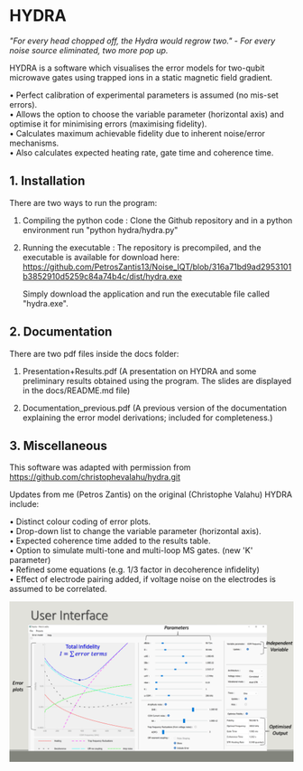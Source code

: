 # HYDRA

*"For every head chopped off, the Hydra would regrow two." - For every noise source eliminated, two more pop up.*

HYDRA is a software which visualises the error models for two-qubit microwave gates using trapped ions in a static magnetic field gradient.

• Perfect calibration of experimental parameters is assumed (no mis-set errors).  
• Allows the option to choose the variable parameter (horizontal axis) and optimise it for minimising errors (maximising fidelity).  
• Calculates maximum achievable fidelity due to inherent noise/error mechanisms.  
• Also calculates expected heating rate, gate time and coherence time.  


## 1. Installation 

There are two ways to run the program: 

1) Compiling the python code : Clone the Github repository and in a python environment run "python hydra/hydra.py"

2) Running the executable : The repository is precompiled, and the executable is available for download here: 
   https://github.com/PetrosZantis13/Noise_IQT/blob/316a71bd9ad2953101b3852910d5259c84a74b4c/dist/hydra.exe

   Simply download the application and run the executable file called "hydra.exe".


## 2. Documentation 

There are two pdf files inside the docs folder:   

1) Presentation+Results.pdf (A presentation on HYDRA and some preliminary results obtained using the program. The slides are displayed in the docs/README.md file)  

2) Documentation_previous.pdf (A previous version of the documentation explaining the error model derivations; included for completeness.)



## 3. Miscellaneous

This software was adapted with permission from https://github.com/christophevalahu/hydra.git

Updates from me (Petros Zantis) on the original (Christophe Valahu) HYDRA include:

• Distinct colour coding of error plots.  
• Drop-down list to change the variable parameter (horizontal axis).  
• Expected coherence time added to the results table.  
• Option to simulate multi-tone and multi-loop MS gates. (new 'K' parameter)  
• Refined some equations (e.g. 1/3 factor in decoherence infidelity)  
• Effect of electrode pairing added, if voltage noise on the electrodes is assumed to be correlated.  

![](docs/Presentation+Results/Slide3.PNG)
